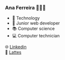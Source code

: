 ### Ana Ferreira 👩🏾‍💻

* :blue_heart: Technology <br/>
* 🌱 Junior web developer <br/>
* :books: Computer science 
* :computer: Computer technician


:globe_with_meridians: [Linkedin](https://www.linkedin.com/in/anaferreira015/) <br/>
:page_facing_up: [Lattes](http://lattes.cnpq.br/2701672104479356)
<!--
**AnaFerreira015/AnaFerreira015** is a ✨ _special_ ✨ repository because its `README.md` (this file) appears on your GitHub profile.

Here are some ideas to get you started:

- 🔭 I’m currently working on ...
- 🌱 I’m currently learning ...
- 👯 I’m looking to collaborate on ...
- 🤔 I’m looking for help with ...
- 💬 Ask me about ...
- 📫 How to reach me: ...
- 😄 Pronouns: ...
- ⚡ Fun fact: ...
-->
